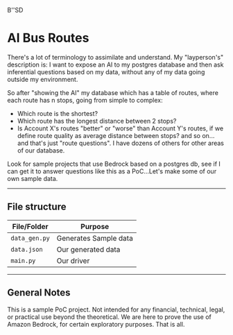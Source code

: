 
B''SD
# AI Bus Routes

There's a lot of terminology to assimilate and understand. My "layperson's" description is: I want to expose an AI to my postgres database and then ask inferential questions based on my data, without any of my data going outside my environment.

So after "showing the AI" my database which has a table of routes, where each route has n stops, going from simple to complex:
  * Which route is the shortest?
  * Which route has the longest distance between 2 stops?
  * Is Account X's routes "better" or "worse" than Account Y's routes, if we define route quality as average distance between stops?
and so on... and that's just "route questions". I have dozens of others for other areas of our database.

Look for sample projects that use Bedrock based on a postgres db, see if I can get it to answer questions like this as a PoC...Let's make some of our own sample data.

---

## File structure

|File/Folder      | Purpose              | 
|-----------------|----------------------|
|`data_gen.py`    | Generates Sample data|
|`data.json`      | Our generated data   |
|`main.py`        | Our driver           |

---
## General Notes

This is a sample PoC project. Not intended for any financial, technical, legal, or practical use beyond the theoretical. We are here to prove the use of Amazon Bedrock, for certain exploratory purposes. That is all.